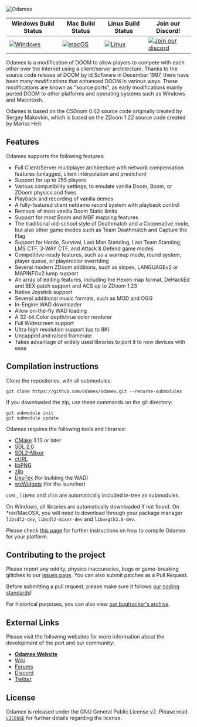 ![Odamex](https://raw.githubusercontent.com/odamex/odamex/stable/media/logo_128.png?raw=true)

| Windows Build Status | Mac Build Status | Linux Build Status | Join our Discord! |
| -------------------- | ---------------- | ------------------ | ----------------- |
| [![Windows](https://github.com/odamex/odamex/workflows/Windows/badge.svg)](https://github.com/odamex/odamex/actions?query=workflow%3AWindows) | [![macOS](https://github.com/odamex/odamex/workflows/macOS/badge.svg)](https://github.com/odamex/odamex/actions?query=workflow%3AmacOS) | [![Linux](https://github.com/odamex/odamex/workflows/Linux/badge.svg)](https://github.com/odamex/odamex/actions?query=workflow%3ALinux) | [![Join our discord](https://discordapp.com/api/guilds/236518337671200768/widget.png?style=shield)](https://discord.gg/aMUzcZE) |

Odamex is a modification of DOOM to allow players to compete with each other over the Internet using a client/server architecture. Thanks to the source code release of DOOM by id Software in December 1997, there have been many modifications that enhanced DOOM in various ways. These modifications are known as "source ports", as early modifications mainly ported DOOM to other platforms and operating systems such as Windows and Macintosh.

Odamex is based on the CSDoom 0.62 source code originally created by Sergey Makovkin, which is based on the ZDoom 1.22 source code created by Marisa Heit.

Features
--------

Odamex supports the following features:

* Full Client/Server multiplayer architecture with network compensation features (unlagged, client interpolation and prediction)
* Support for up to 255 players
* Various compatibility settings, to emulate vanilla Doom, Boom, or ZDoom physics and fixes
* Playback and recording of vanilla demos
* A fully-featured client netdemo record system with playback control
* Removal of most vanilla Doom Static limits
* Support for most Boom and MBF mapping features
* The traditional old-school style of Deathmatch and a Cooperative mode, but also other game modes such as Team Deathmatch and Capture the Flag
* Support for Horde, Survival, Last Man Standing, Last Team Standing, LMS CTF, 3-WAY CTF, and Attack & Defend game modes
* Competitive-ready features, such as a warmup mode, round system, player queue, or playercolor overriding
* Several modern ZDoom additions, such as slopes, LANGUAGEv2 or MAPINFOv2 lump support
* An array of editing features, including the Hexen map format, DeHackEd and BEX patch support and ACS up to ZDoom 1.23
* Native Joystick support
* Several additional music formats, such as MOD and OGG
* In-Engine WAD downloader
* Allow on-the-fly WAD loading
* A 32-bit Color depth/true color renderer
* Full Widescreen support
* Ultra high resolution support (up to 8K)
* Uncapped and raised framerate
* Takes advantage of widely used libraries to port it to new devices with ease

Compilation instructions
------------------------

Clone the repositories, with all submodules:

    git clone https://github.com/odamex/odamex.git --recurse-submodules

If you downloaded the zip, use these commands on the git directory:

    git submodule init
    git submodule update

Odamex requires the following tools and libraries:

* [CMake](https://cmake.org/download/) 3.13 or later
* [SDL 2.0](https://www.libsdl.org/download-2.0.php)
* [SDL2-Mixer](https://libsdl.org/projects/SDL_mixer/)
* [cURL](https://curl.se/)
* [libPNG](http://www.libpng.org/pub/png/libpng.html)
* [zlib](https://zlib.net/)
* [DeuTex](https://github.com/Doom-Utils/deutex/releases/) (for building the WAD)
* [wxWidgets](https://www.wxwidgets.org/downloads/) (for the launcher)

`cURL`, `libPNG` and `zlib` are automatically included in-tree as submodules.

On Windows, all libraries are automatically downloaded if not found.  On \*nix/MacOSX, you will need to download through your package manager `libsdl2-dev`, `libsdl2-mixer-dev` and `libwxgtk3.0-dev`.

Please check [this page][1] for further instructions on how to compile Odamex for your platform.

[1]: https://odamex.net/wiki/How_to_build_from_source

Contributing to the project
---------------------------

Please report any oddity, physics inaccuracies, bugs or game-breaking glitches to our [issues page][2]. You can also submit patches as a Pull Request.

[2]: https://github.com/odamex/odamex/issues

Before submitting a pull request, please make sure it follows [our coding standards][3]!

[3]: https://odamex.net/wiki/Coding_standard

For historical purposes, you can also view [our bugtracker's archive][4].

[4]: https://odamex.net/bugs/

External Links
--------------

Please visit the following websites for more information about the development of the port and our community:

* [**Odamex Website**](https://odamex.net)
* [Wiki](https://odamex.net/wiki/Main_Page)
* [Forums](https://odamex.net/boards/)
* [Discord](https://discord.gg/aMUzcZE)
* [Twitter](https://twitter.com/odamex)

License
-------

Odamex is released under the GNU General Public License v2. Please read [`LICENSE`](LICENSE) for further details regarding the license.
